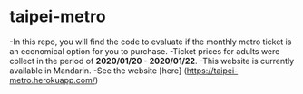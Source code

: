 # taipei-metro
-In this repo, you will find the code to evaluate if the monthly metro ticket is an economical option for you to purchase. 
-Ticket prices for adults were collect in the period of **2020/01/20 - 2020/01/22**. 
-This website is currently available in Mandarin. 
-See the website [here] (https://taipei-metro.herokuapp.com/)
